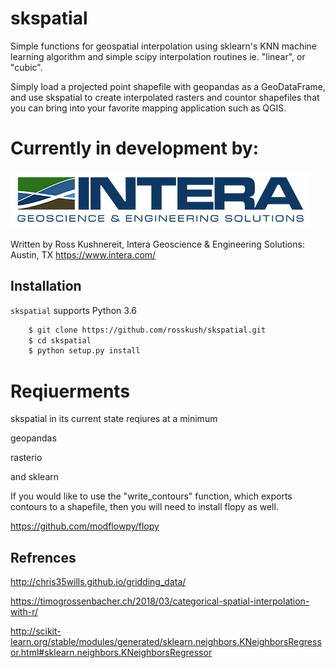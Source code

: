 
# skspatial
Simple functions for geospatial interpolation using sklearn's KNN machine learning algorithm and simple scipy interpolation routines ie. "linear", or "cubic". 

Simply load a projected point shapefile with geopandas as a GeoDataFrame, and use skspatial to create interpolated rasters and countor shapefiles that you can bring into your favorite mapping application such as QGIS.  

# Currently in development by:

![Alt text](docs/intera-logo-sm.png?raw=true "Title")

Written by Ross Kushnereit, Intera Geoscience & Engineering Solutions:
Austin, TX
https://www.intera.com/



## Installation

`skspatial` supports Python 3.6

```bash
    $ git clone https://github.com/rosskush/skspatial.git
    $ cd skspatial
    $ python setup.py install
```

# Reqiuerments

skspatial in its current state reqiures at a minimum 

geopandas

rasterio

and sklearn

If you would like to use the "write_contours" function, which exports contours to a shapefile, then you will need to install flopy as well.

https://github.com/modflowpy/flopy

## Refrences
http://chris35wills.github.io/gridding_data/

https://timogrossenbacher.ch/2018/03/categorical-spatial-interpolation-with-r/

http://scikit-learn.org/stable/modules/generated/sklearn.neighbors.KNeighborsRegressor.html#sklearn.neighbors.KNeighborsRegressor
